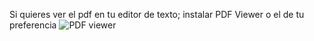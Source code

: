 Si quieres ver el pdf en tu editor de texto; instalar PDF Viewer o el de tu preferencia
![PDF viewer](https://upload.wikimedia.org/wikipedia/commons/thumb/4/42/Adobe_Acrobat_DC_logo_2020.svg/800px-Adobe_Acrobat_DC_logo_2020.svg.png)
